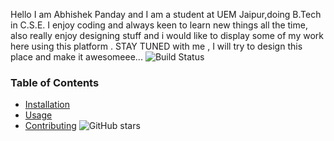 Hello I am Abhishek Panday and I am a student at UEM Jaipur,doing B.Tech in C.S.E.
I enjoy coding and always keen to learn new things all the time,
also really enjoy designing stuff and i would like to display some of my work here using this platform .
STAY TUNED with me , I will try to design this place and make it awesomeee...
![Build Status](https://img.shields.io/travis/username/repo.svg)
### Table of Contents
- [Installation](#installation)
- [Usage](#usage)
- [Contributing](#contributing)
![GitHub stars](https://img.shields.io/github/stars/username/repo.svg?style=social)

